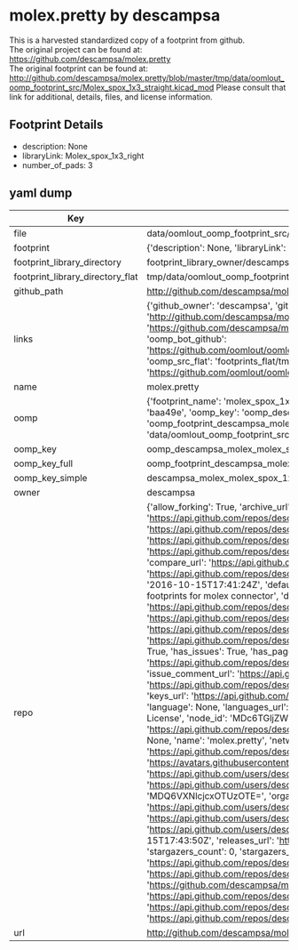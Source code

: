 # molex.pretty by descampsa  
This is a harvested standardized copy of a footprint from github.  
The original project can be found at:  
https://github.com/descampsa/molex.pretty  
The original footprint can be found at:
http://github.com/descampsa/molex.pretty/blob/master/tmp/data/oomlout_oomp_footprint_src/Molex_spox_1x3_straight.kicad_mod
Please consult that link for additional, details, files, and license information.  
## Footprint Details
* description: None  
* libraryLink: Molex_spox_1x3_right  
* number_of_pads: 3  
## yaml dump  
| Key | Value |  
| --- | --- |  
| file | data/oomlout_oomp_footprint_src/molex.pretty/Molex_spox_1x3_right.kicad_mod |  
| footprint | {'description': None, 'libraryLink': 'Molex_spox_1x3_right', 'number_of_pads': 3} |  
| footprint_library_directory | footprint_library_owner/descampsa_molex.pretty |  
| footprint_library_directory_flat | tmp/data/oomlout_oomp_footprint_src/footprints_flat/descampsa_molex_molex_spox_1x3_right/working |  
| github_path | http://github.com/descampsa/molex.pretty/blob/master/tmp/data/oomlout_oomp_footprint_src/Molex_spox_1x3_right.kicad_mod |  
| links | {'github_owner': 'descampsa', 'github_repo_name': 'molex.pretty', 'github_src': 'http://github.com/descampsa/molex.pretty/blob/master/tmp/data/oomlout_oomp_footprint_src/Molex_spox_1x3_straight.kicad_mod', 'github_src_repo': 'https://github.com/descampsa/molex.pretty', 'oomp_bot': 'tmp/data/oomlout_oomp_footprint_src/footprints/descampsa_molex_molex_spox_1x3_right/working', 'oomp_bot_github': 'https://github.com/oomlout/oomlout_oomp_footprint_bot/tree/main/tmp/data/oomlout_oomp_footprint_src/footprints/descampsa_molex_molex_spox_1x3_right/working', 'oomp_src_flat': 'footprints_flat/tmp/data/oomlout_oomp_footprint_src/footprints_flat/descampsa_molex_molex_spox_1x3_right/working', 'oomp_src_flat_github': 'https://github.com/oomlout/oomlout_oomp_footprint_src/tree/main/tmp/data/oomlout_oomp_footprint_src/footprints_flat/descampsa_molex_molex_spox_1x3_right/working'} |  
| name | molex.pretty |  
| oomp | {'footprint_name': 'molex_spox_1x3_right', 'library_name': 'molex', 'md5': 'baa49e95e29c366f1200b3ece53125af', 'md5_10': 'baa49e95e2', 'md5_5': 'baa49', 'md5_6': 'baa49e', 'oomp_key': 'oomp_descampsa_molex_molex_spox_1x3_right', 'oomp_key_extra': 'oomp_footprint_descampsa_molex_molex_spox_1x3_right', 'oomp_key_full': 'oomp_footprint_descampsa_molex_molex_spox_1x3_right_baa49e', 'oomp_key_simple': 'descampsa_molex_molex_spox_1x3_right', 'original_filename': 'data/oomlout_oomp_footprint_src/molex.pretty/Molex_spox_1x3_right.kicad_mod', 'owner_name': 'descampsa'} |  
| oomp_key | oomp_descampsa_molex_molex_spox_1x3_right |  
| oomp_key_full | oomp_footprint_descampsa_molex_molex_spox_1x3_right |  
| oomp_key_simple | descampsa_molex_molex_spox_1x3_right |  
| owner | descampsa |  
| repo | {'allow_forking': True, 'archive_url': 'https://api.github.com/repos/descampsa/molex.pretty/{archive_format}{/ref}', 'archived': False, 'assignees_url': 'https://api.github.com/repos/descampsa/molex.pretty/assignees{/user}', 'blobs_url': 'https://api.github.com/repos/descampsa/molex.pretty/git/blobs{/sha}', 'branches_url': 'https://api.github.com/repos/descampsa/molex.pretty/branches{/branch}', 'clone_url': 'https://github.com/descampsa/molex.pretty.git', 'collaborators_url': 'https://api.github.com/repos/descampsa/molex.pretty/collaborators{/collaborator}', 'comments_url': 'https://api.github.com/repos/descampsa/molex.pretty/comments{/number}', 'commits_url': 'https://api.github.com/repos/descampsa/molex.pretty/commits{/sha}', 'compare_url': 'https://api.github.com/repos/descampsa/molex.pretty/compare/{base}...{head}', 'contents_url': 'https://api.github.com/repos/descampsa/molex.pretty/contents/{+path}', 'contributors_url': 'https://api.github.com/repos/descampsa/molex.pretty/contributors', 'created_at': '2016-10-15T17:41:24Z', 'default_branch': 'master', 'deployments_url': 'https://api.github.com/repos/descampsa/molex.pretty/deployments', 'description': 'Kicad footprints for molex connector', 'disabled': False, 'downloads_url': 'https://api.github.com/repos/descampsa/molex.pretty/downloads', 'events_url': 'https://api.github.com/repos/descampsa/molex.pretty/events', 'fork': False, 'forks': 0, 'forks_count': 0, 'forks_url': 'https://api.github.com/repos/descampsa/molex.pretty/forks', 'full_name': 'descampsa/molex.pretty', 'git_commits_url': 'https://api.github.com/repos/descampsa/molex.pretty/git/commits{/sha}', 'git_refs_url': 'https://api.github.com/repos/descampsa/molex.pretty/git/refs{/sha}', 'git_tags_url': 'https://api.github.com/repos/descampsa/molex.pretty/git/tags{/sha}', 'git_url': 'git://github.com/descampsa/molex.pretty.git', 'has_discussions': False, 'has_downloads': True, 'has_issues': True, 'has_pages': False, 'has_projects': True, 'has_wiki': True, 'homepage': None, 'hooks_url': 'https://api.github.com/repos/descampsa/molex.pretty/hooks', 'html_url': 'https://github.com/descampsa/molex.pretty', 'id': 71003454, 'is_template': False, 'issue_comment_url': 'https://api.github.com/repos/descampsa/molex.pretty/issues/comments{/number}', 'issue_events_url': 'https://api.github.com/repos/descampsa/molex.pretty/issues/events{/number}', 'issues_url': 'https://api.github.com/repos/descampsa/molex.pretty/issues{/number}', 'keys_url': 'https://api.github.com/repos/descampsa/molex.pretty/keys{/key_id}', 'labels_url': 'https://api.github.com/repos/descampsa/molex.pretty/labels{/name}', 'language': None, 'languages_url': 'https://api.github.com/repos/descampsa/molex.pretty/languages', 'license': {'key': 'bsd-2-clause', 'name': 'BSD 2-Clause "Simplified" License', 'node_id': 'MDc6TGljZW5zZTQ=', 'spdx_id': 'BSD-2-Clause', 'url': 'https://api.github.com/licenses/bsd-2-clause'}, 'merges_url': 'https://api.github.com/repos/descampsa/molex.pretty/merges', 'milestones_url': 'https://api.github.com/repos/descampsa/molex.pretty/milestones{/number}', 'mirror_url': None, 'name': 'molex.pretty', 'network_count': 0, 'node_id': 'MDEwOlJlcG9zaXRvcnk3MTAwMzQ1NA==', 'notifications_url': 'https://api.github.com/repos/descampsa/molex.pretty/notifications{?since,all,participating}', 'open_issues': 0, 'open_issues_count': 0, 'owner': {'avatar_url': 'https://avatars.githubusercontent.com/u/7195391?v=4', 'events_url': 'https://api.github.com/users/descampsa/events{/privacy}', 'followers_url': 'https://api.github.com/users/descampsa/followers', 'following_url': 'https://api.github.com/users/descampsa/following{/other_user}', 'gists_url': 'https://api.github.com/users/descampsa/gists{/gist_id}', 'gravatar_id': '', 'html_url': 'https://github.com/descampsa', 'id': 7195391, 'login': 'descampsa', 'node_id': 'MDQ6VXNlcjcxOTUzOTE=', 'organizations_url': 'https://api.github.com/users/descampsa/orgs', 'received_events_url': 'https://api.github.com/users/descampsa/received_events', 'repos_url': 'https://api.github.com/users/descampsa/repos', 'site_admin': False, 'starred_url': 'https://api.github.com/users/descampsa/starred{/owner}{/repo}', 'subscriptions_url': 'https://api.github.com/users/descampsa/subscriptions', 'type': 'User', 'url': 'https://api.github.com/users/descampsa'}, 'private': False, 'pulls_url': 'https://api.github.com/repos/descampsa/molex.pretty/pulls{/number}', 'pushed_at': '2016-10-15T17:43:50Z', 'releases_url': 'https://api.github.com/repos/descampsa/molex.pretty/releases{/id}', 'size': 1, 'ssh_url': 'git@github.com:descampsa/molex.pretty.git', 'stargazers_count': 0, 'stargazers_url': 'https://api.github.com/repos/descampsa/molex.pretty/stargazers', 'statuses_url': 'https://api.github.com/repos/descampsa/molex.pretty/statuses/{sha}', 'subscribers_count': 2, 'subscribers_url': 'https://api.github.com/repos/descampsa/molex.pretty/subscribers', 'subscription_url': 'https://api.github.com/repos/descampsa/molex.pretty/subscription', 'svn_url': 'https://github.com/descampsa/molex.pretty', 'tags_url': 'https://api.github.com/repos/descampsa/molex.pretty/tags', 'teams_url': 'https://api.github.com/repos/descampsa/molex.pretty/teams', 'temp_clone_token': None, 'topics': [], 'trees_url': 'https://api.github.com/repos/descampsa/molex.pretty/git/trees{/sha}', 'updated_at': '2016-10-15T17:41:24Z', 'url': 'https://api.github.com/repos/descampsa/molex.pretty', 'visibility': 'public', 'watchers': 0, 'watchers_count': 0, 'web_commit_signoff_required': False} |  
| url | http://github.com/descampsa/molex.pretty |  

